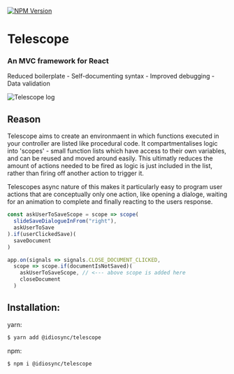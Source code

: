 [![NPM Version][npm-image]][npm-url]
# Telescope
### An MVC framework for React 
Reduced boilerplate - Self-documenting syntax - Improved debugging - Data validation

![Telescope log](https://storage.googleapis.com/idiosync-web-images/telescope/telescope.png "Telescope")

## Reason
Telescope aims to create an environmaent in which functions executed in your controller are listed like procedural code. It compartmentalises logic into 'scopes' - small function lists which have access to their own variables, and can be reused and moved around easily. This ultimatly reduces the amount of actions needed to be fired as logic is just included in the list, rather than firing off another action to trigger it.

Telescopes async nature of this makes it particularly easy to program user actions that are conceptually only one action, like opening a dialoge, waiting for an animation to complete and finally reacting to the users response.

```js
const askUserToSaveScope = scope => scope(
  slideSaveDialogueInFrom("right"),
  askUserToSave
).if(userClickedSave)(
  saveDocument
)

app.on(signals => signals.CLOSE_DOCUMENT_CLICKED,
  scope => scope.if(documentIsNotSaved)(
    askUserToSaveScope, // <--- above scope is added here
    closeDocument
  )
```

## Installation:

yarn:
```bash
$ yarn add @idiosync/telescope
```

npm:
```bash
$ npm i @idiosync/telescope
```


[npm-image]: https://img.shields.io/npm/v/@idiosync/telescope
[npm-url]: https://www.npmjs.com/package/@idiosync/telescope
